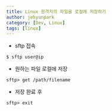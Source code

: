 ```yaml
---
title: Linux 원격지의 파일을 로컬에 저장하기
author: jehyunpark
category: [Dev, Linux]
tags: [linux]
---
```


- sftp 접속

```
$ sftp user@ip
```

- 원하는 파일 로컬에 저장

```
sftp> get /path/filename
```

- 저장 완료 후

```
sftp> exit
```
